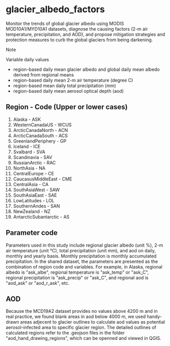 # glacier_albedo_factors
Monitor the trends of global glacier albedo using MODIS MOD10A1/MYD10A1 datasets, diagnose the causing factors (2-m air temperature, precipitation, and AOD), and propose mitigation strategies and protection measures to curb the global glaciers from being darkening.

Note

Variable daily values
 - region-based daily mean glacier albedo and global daily mean albedo derived from regional means
 - region-based daily mean 2-m air temperature (degree C)
 - region-based mean daily total precipitation (mm)
 - region-based daily mean aerosol optical depth (aod)


Region - Code (Upper or lower cases)
----
1. Alaska - ASK
2. WesternCanadaUS - WCUS
3. ArcticCanadaNorth - ACN
4. ArcticCanadaSouth - ACS
5. GreenlandPeriphery - GP
6. Iceland - ICE
7. Svalbard - SVA
8. Scandinavia - SAV
9. RussianArctic - RAC
10. NorthAsia - NA
11. CentralEurope - CE
12. CaucasusMiddleEast - CME
13. CentralAsia - CA
14. SouthAsiaWest - SAW
15. SouthAsiaEast - SAE
16. LowLatitudes - LOL
17. SouthernAndes - SAN
18. NewZealand - NZ
19. AntarcticSubantarctic - AS



Parameter code
----
Parameters used in this study include regional glacier albedo (unit %), 2-m air temperature (unit °C), total precipitation (unit mm), and aod on daily, monthly and yearly basis. Monthly precipitation is monthly accumulated precipitation. In the shared dataset, the parameters are presented as the combination of region code and variables. For example, in Alaska, regional albedo is "ask_albe", regional temperature is "ask_temp" or "ask_C", regional precipitation is "ask_precip" or "ask_C", and regional aod is "aod_ask" or "aod_r_ask", etc.



AOD
----
Because the MCD19A2 dataset provides no values above 4200 m and in real practice, we found blank areas in aod below 4000 m, we used handy-drawn areas adjecent to glacier outlines to calculate aod values as potential aerosol-infected area to specific glacier region. The detailed outlines of calculated regions refer to the .geojson files in the folder "aod_hand_drawing_regions", which can be openned and viewed in QGIS.